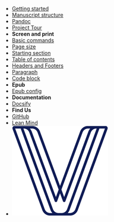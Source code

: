 - [Getting started](/)
- [Manuscript structure](manuscript.md)
- [Pandoc](pandoc.md)
- [Project Tour](tour.md)
- **Screen and print**
- [Basic commands](basic-commands.md)
- [Page size](page-size.md)
- [Starting section](starting-section.md)
- [Table of contents](table-of-contents.md)
- [Headers and Footers](headers-footers.md)
- [Paragraph](paragraph.md)
- [Code block](code-block.md)
- **Epub**
- [Epub config](epub.md)
- **Documentation**
- [Docsify](docsify.md)
- **Find Us**
- [GitHub](https://github.com/lean-mind/codigo-sostenible-book-converter-format)
- [Lean Mind](https://leanmind.es/es/)
- ![savvily logo](resources/images/logo.png)
